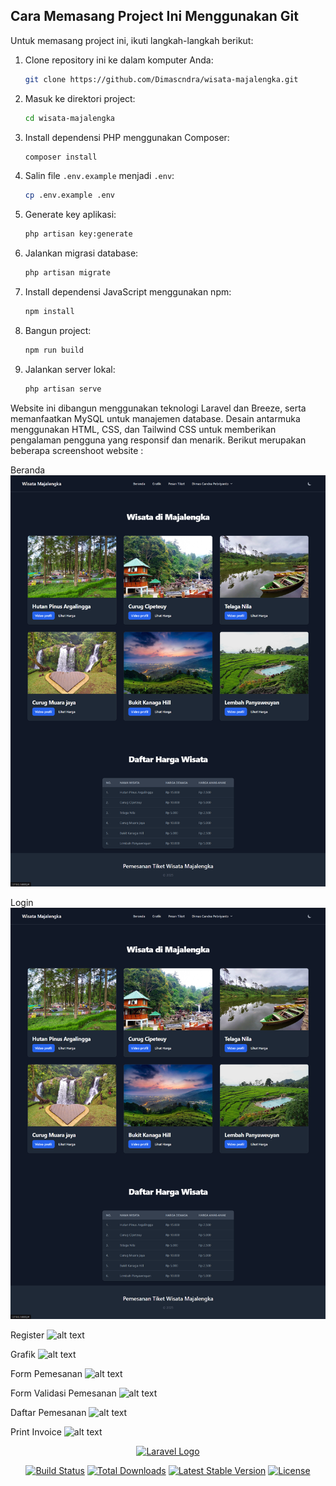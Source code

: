 ## Cara Memasang Project Ini Menggunakan Git

Untuk memasang project ini, ikuti langkah-langkah berikut:

1. Clone repository ini ke dalam komputer Anda:

    ```bash
    git clone https://github.com/Dimascndra/wisata-majalengka.git
    ```

2. Masuk ke direktori project:

    ```bash
    cd wisata-majalengka
    ```

3. Install dependensi PHP menggunakan Composer:

    ```bash
    composer install
    ```

4. Salin file `.env.example` menjadi `.env`:

    ```bash
    cp .env.example .env
    ```

5. Generate key aplikasi:

    ```bash
    php artisan key:generate
    ```

6. Jalankan migrasi database:

    ```bash
    php artisan migrate
    ```

7. Install dependensi JavaScript menggunakan npm:

    ```bash
    npm install
    ```

8. Bangun project:

    ```bash
    npm run build
    ```

9. Jalankan server lokal:
    ```bash
    php artisan serve
    ```

Website ini dibangun menggunakan teknologi Laravel dan Breeze, serta memanfaatkan MySQL untuk manajemen database. Desain antarmuka menggunakan HTML, CSS, dan Tailwind CSS untuk memberikan pengalaman pengguna yang responsif dan menarik. Berikut merupakan beberapa screenshoot website :

Beranda
![alt text](public/img/beranda.png)

Login
![alt text](https://github.com/Dimascndra/wisata-majalengka/blob/main/public/img/beranda.png)

Register
![alt text](https://github.com/dimascndra/wisata_majalengka/blob/main/public/img/register.png?raw=true)

Grafik
![alt text](https://github.com/dimascndra/wisata_majalengka/blob/main/public/img/grafik.png?raw=true)

Form Pemesanan
![alt text](https://github.com/dimascndra/wisata_majalengka/blob/main/public/img/pesan.png?raw=true)

Form Validasi Pemesanan
![alt text](https://github.com/dimascndra/wisata_majalengka/blob/main/public/img/validasi-pemesanan.png?raw=true)

Daftar Pemesanan
![alt text](https://github.com/dimascndra/wisata_majalengka/blob/main/public/img/daftar.png?raw=true)

Print Invoice
![alt text](https://github.com/dimascndra/wisata_majalengka/blob/main/public/img/print-invoice.png?raw=true)

<p align="center"><a href="https://laravel.com" target="_blank"><img src="https://raw.githubusercontent.com/laravel/art/master/logo-lockup/5%20SVG/2%20CMYK/1%20Full%20Color/laravel-logolockup-cmyk-red.svg" width="400" alt="Laravel Logo"></a></p>

<p align="center">
<a href="https://github.com/laravel/framework/actions"><img src="https://github.com/laravel/framework/workflows/tests/badge.svg" alt="Build Status"></a>
<a href="https://packagist.org/packages/laravel/framework"><img src="https://img.shields.io/packagist/dt/laravel/framework" alt="Total Downloads"></a>
<a href="https://packagist.org/packages/laravel/framework"><img src="https://img.shields.io/packagist/v/laravel/framework" alt="Latest Stable Version"></a>
<a href="https://packagist.org/packages/laravel/framework"><img src="https://img.shields.io/packagist/l/laravel/framework" alt="License"></a>
</p>
